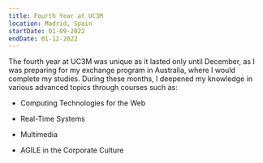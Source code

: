 ```yaml
---
title: Fourth Year at UC3M
location: Madrid, Spain
startDate: 01-09-2022
endDate: 01-12-2022
---
```


The fourth year at UC3M was unique as it lasted only until December, as I was preparing for my exchange program in Australia, where I would complete my studies. During these months, I deepened my knowledge in various advanced topics through courses such as:

- Computing Technologies for the Web

- Real-Time Systems

- Multimedia

- AGILE in the Corporate Culture

